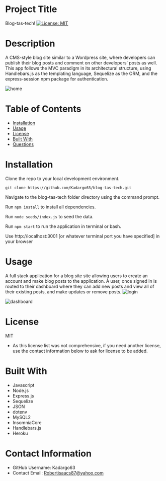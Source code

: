 
  # Project Title
  Blog-tas-tech!
  [![License: MIT](https://img.shields.io/badge/License-MIT-yellow.svg)](https://opensource.org/licenses/MIT)

  # Description
   A CMS-style blog site similar to a Wordpress site, where developers can publish their blog posts and comment on other developers’ posts as well. This app follows the MVC paradigm in its architectural structure, using Handlebars.js as the templating language, Sequelize as the ORM, and the express-session npm package for authentication.
   
   ![home](https://user-images.githubusercontent.com/88639772/145908752-8c49857a-5d44-4ec6-86bf-dcaeb7934b25.png)

  # Table of Contents 
  * [Installation](#-Installation)
  * [Usage](#-Usage)
  * [License](#-Installation)
  * [Built With](#-Built-With)
  * [Questions](#-Contact-Information)
      
  # Installation
  Clone the repo to your local development environment. 
  
  `git clone https://github.com/Kadargo63/blog-tas-tech.git` 
  
  Navigate to the blog-tas-tech folder directory using the command prompt.
  
  Run `npm install` to install all dependencies.
  
  Run `node seeds/index.js` to seed the data.
  
  Run `npm start` to run the application in terminal or bash.
  
  Use http://localhost:3001 [or whatever terminal port you have specified] in your browser
  
  # Usage
  A full stack application for a blog site site allowing users to create an account and make blog posts to the application. A user, once signed in is routed to their dashboard where they can add new posts and view all of their existing posts, and make updates or remove posts.
  ![login](https://user-images.githubusercontent.com/88639772/145909521-ca587f0d-cb00-46b5-a39a-63804a9b1dff.png)

![dashboard](https://user-images.githubusercontent.com/88639772/145909510-1e64bb7f-fd94-4298-b2f4-994aeec6b21e.png)
  
  # License 
  MIT
  * As this license list was not comprehensive, if you need another license, use the contact  information below to ask for license to be added. 

  # Built With
  * Javascript
  * Node.js
  * Express.js
  * Sequelize
  * JSON
  * dotenv
  * MySQL2
  * InsomniaCore
  * Handlebars.js
  * Heroku
  
  # Contact Information 
  * GitHub Username: Kadargo63
  * Contact Email: Robertisaacs87@yahoo.com
  
